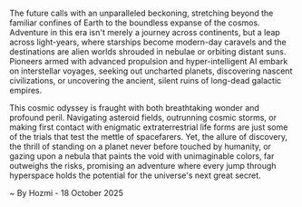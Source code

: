 
The future calls with an unparalleled beckoning, stretching beyond the familiar confines of Earth to the boundless expanse of the cosmos. Adventure in this era isn't merely a journey across continents, but a leap across light-years, where starships become modern-day caravels and the destinations are alien worlds shrouded in nebulae or orbiting distant suns. Pioneers armed with advanced propulsion and hyper-intelligent AI embark on interstellar voyages, seeking out uncharted planets, discovering nascent civilizations, or uncovering the ancient, silent ruins of long-dead galactic empires.

This cosmic odyssey is fraught with both breathtaking wonder and profound peril. Navigating asteroid fields, outrunning cosmic storms, or making first contact with enigmatic extraterrestrial life forms are just some of the trials that test the mettle of spacefarers. Yet, the allure of discovery, the thrill of standing on a planet never before touched by humanity, or gazing upon a nebula that paints the void with unimaginable colors, far outweighs the risks, promising an adventure where every jump through hyperspace holds the potential for the universe's next great secret.

~ By Hozmi - 18 October 2025
